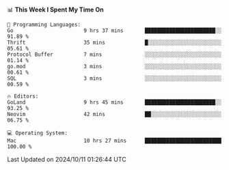 <!--START_SECTION:waka-->
📊 **This Week I Spent My Time On** 

```text
💬 Programming Languages: 
Go                       9 hrs 37 mins       ███████████████████████░░   91.89 % 
Thrift                   35 mins             █░░░░░░░░░░░░░░░░░░░░░░░░   05.61 % 
Protocol Buffer          7 mins              ░░░░░░░░░░░░░░░░░░░░░░░░░   01.14 % 
go.mod                   3 mins              ░░░░░░░░░░░░░░░░░░░░░░░░░   00.61 % 
SQL                      3 mins              ░░░░░░░░░░░░░░░░░░░░░░░░░   00.59 % 

🔥 Editors: 
GoLand                   9 hrs 45 mins       ███████████████████████░░   93.25 % 
Neovim                   42 mins             ██░░░░░░░░░░░░░░░░░░░░░░░   06.75 % 

💻 Operating System: 
Mac                      10 hrs 27 mins      █████████████████████████   100.00 % 
```


 Last Updated on 2024/10/11 01:26:44 UTC
<!--END_SECTION:waka-->
